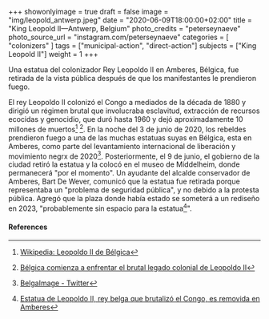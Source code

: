 +++
showonlyimage = true
draft = false
image = "img/leopold_antwerp.jpeg"
date = "2020-06-09T18:00:00+02:00"
title = "King Leopold II—Antwerp, Belgium"
photo_credits = "peterseynaeve"
photo_source_url = "instagram.com/peterseynaeve"
categories = [ "colonizers" ]
tags = ["municipal-action", "direct-action"]
subjects = ["King Leopold II"]
weight = 1
+++

Una estatua del colonizador Rey Leopoldo II en Amberes, Bélgica, fue retirada de la vista pública después de que los manifestantes le prendieron fuego.

<!--more-->

El rey Leopoldo II colonizó el Congo a mediados de la década de 1880 y dirigió un régimen brutal que involucraba esclavitud, extracción de recursos ecocidas y genocidio, que duró hasta 1960 y dejó aproximadamente 10 millones de muertos[^1] [^2]. En la noche del 3 de junio de 2020, los rebeldes prendieron fuego a una de las muchas estatuas suyas en Bélgica, esta en Amberes, como parte del levantamiento internacional de liberación y movimiento negrx de 2020[^3]. Posteriormente, el 9 de junio, el gobierno de la ciudad retiró la estatua y la colocó en el museo de Middelheim, donde permanecerá "por el momento". Un ayudante del alcalde conservador de Amberes, Bart De Wever, comunicó que la estatua fue retirada porque representaba un "problema de seguridad pública", y no debido a la protesta pública. Agregó que la plaza donde había estado se someterá a un rediseño en 2023, "probablemente sin espacio para la estatua[^4]".

#### References

[^1]: [Wikipedia: Leopoldo II de Bélgica](https://en.wikipedia.org/wiki/Leopold_II_of_Belgium)

[^2]: [Bélgica comienza a enfrentar el brutal legado colonial de Leopoldo II](https://www.theguardian.com/world/2019/nov/23/belgium-begins-to-face-brutal-colonial-legacy-de-leopoldo-ii)

[^3]: [BelgaImage - Twitter](https://web.archive.org/web/20200604162913/https://twitter.com/BelgaImage/status/1268578177963765762)

[^4]: [Estatua de Leopoldo II, rey belga que brutalizó el Congo, es removida en Amberes](https://www.nytimes.com/2020/06/09/world/europe/king-leopold-statue-antwerp.html)
